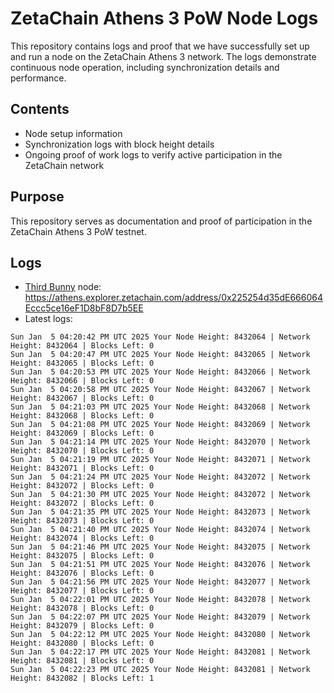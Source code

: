 # ZetaChain Athens 3 PoW Node Logs
This repository contains logs and proof that we have successfully set up and run a node on the ZetaChain Athens 3 network. The logs demonstrate continuous node operation, including synchronization details and performance.

## Contents
- Node setup information
- Synchronization logs with block height details
- Ongoing proof of work logs to verify active participation in the ZetaChain network

## Purpose
This repository serves as documentation and proof of participation in the ZetaChain Athens 3 PoW testnet.

## Logs

- [Third Bunny](https://thirdbunny.xyz/) node: https://athens.explorer.zetachain.com/address/0x225254d35dE666064Eccc5ce16eF1D8bF8D7b5EE
- Latest logs:
```
Sun Jan  5 04:20:42 PM UTC 2025 Your Node Height: 8432064 | Network Height: 8432064 | Blocks Left: 0
Sun Jan  5 04:20:47 PM UTC 2025 Your Node Height: 8432065 | Network Height: 8432065 | Blocks Left: 0
Sun Jan  5 04:20:53 PM UTC 2025 Your Node Height: 8432066 | Network Height: 8432066 | Blocks Left: 0
Sun Jan  5 04:20:58 PM UTC 2025 Your Node Height: 8432067 | Network Height: 8432067 | Blocks Left: 0
Sun Jan  5 04:21:03 PM UTC 2025 Your Node Height: 8432068 | Network Height: 8432068 | Blocks Left: 0
Sun Jan  5 04:21:08 PM UTC 2025 Your Node Height: 8432069 | Network Height: 8432069 | Blocks Left: 0
Sun Jan  5 04:21:14 PM UTC 2025 Your Node Height: 8432070 | Network Height: 8432070 | Blocks Left: 0
Sun Jan  5 04:21:19 PM UTC 2025 Your Node Height: 8432071 | Network Height: 8432071 | Blocks Left: 0
Sun Jan  5 04:21:24 PM UTC 2025 Your Node Height: 8432072 | Network Height: 8432072 | Blocks Left: 0
Sun Jan  5 04:21:30 PM UTC 2025 Your Node Height: 8432072 | Network Height: 8432072 | Blocks Left: 0
Sun Jan  5 04:21:35 PM UTC 2025 Your Node Height: 8432073 | Network Height: 8432073 | Blocks Left: 0
Sun Jan  5 04:21:40 PM UTC 2025 Your Node Height: 8432074 | Network Height: 8432074 | Blocks Left: 0
Sun Jan  5 04:21:46 PM UTC 2025 Your Node Height: 8432075 | Network Height: 8432075 | Blocks Left: 0
Sun Jan  5 04:21:51 PM UTC 2025 Your Node Height: 8432076 | Network Height: 8432076 | Blocks Left: 0
Sun Jan  5 04:21:56 PM UTC 2025 Your Node Height: 8432077 | Network Height: 8432077 | Blocks Left: 0
Sun Jan  5 04:22:01 PM UTC 2025 Your Node Height: 8432078 | Network Height: 8432078 | Blocks Left: 0
Sun Jan  5 04:22:07 PM UTC 2025 Your Node Height: 8432079 | Network Height: 8432079 | Blocks Left: 0
Sun Jan  5 04:22:12 PM UTC 2025 Your Node Height: 8432080 | Network Height: 8432080 | Blocks Left: 0
Sun Jan  5 04:22:17 PM UTC 2025 Your Node Height: 8432081 | Network Height: 8432081 | Blocks Left: 0
Sun Jan  5 04:22:23 PM UTC 2025 Your Node Height: 8432081 | Network Height: 8432082 | Blocks Left: 1
```
